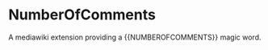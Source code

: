 NumberOfComments
================

A mediawiki extension providing a {{NUMBEROFCOMMENTS}} magic word.
